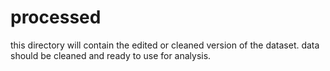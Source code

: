 # processed

this directory will contain the edited or cleaned version of the dataset. data should be cleaned and ready to use for analysis.